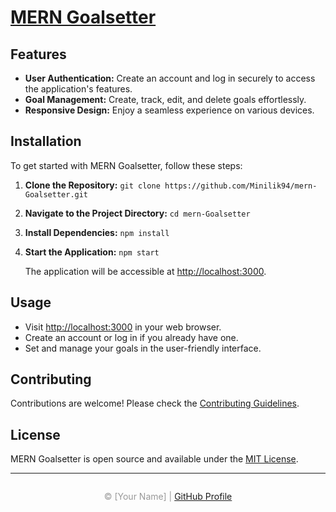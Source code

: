 # <a href="https://mergoalsetterminilik.onrender.com/">MERN Goalsetter</a>

## Features

- **User Authentication:** Create an account and log in securely to access the application's features.
- **Goal Management:** Create, track, edit, and delete goals effortlessly.
- **Responsive Design:** Enjoy a seamless experience on various devices.

## Installation

To get started with MERN Goalsetter, follow these steps:

1. **Clone the Repository:** `git clone https://github.com/Minilik94/mern-Goalsetter.git`
2. **Navigate to the Project Directory:** `cd mern-Goalsetter`
3. **Install Dependencies:** `npm install`
4. **Start the Application:** `npm start`

   The application will be accessible at [http://localhost:3000](http://localhost:3000).

## Usage

- Visit [http://localhost:3000](http://localhost:3000) in your web browser.
- Create an account or log in if you already have one.
- Set and manage your goals in the user-friendly interface.

## Contributing

Contributions are welcome! Please check the [Contributing Guidelines](CONTRIBUTING.md).

## License

MERN Goalsetter is open source and available under the [MIT License](LICENSE).

---

<div style="margin-top: 2em; text-align: center; color: #999;">
  © [Your Name] | <a href="https://github.com/YourGitHubProfile">GitHub Profile</a>
</div>
